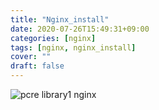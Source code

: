 ```yaml
---
title: "Nginx_install"
date: 2020-07-26T15:49:31+09:00
categories: [nginx]
tags: [nginx, nginx_install]
cover: ""
draft: false
---
```

![pcre library1](/nginx/pcre1.PNG)
nginx
